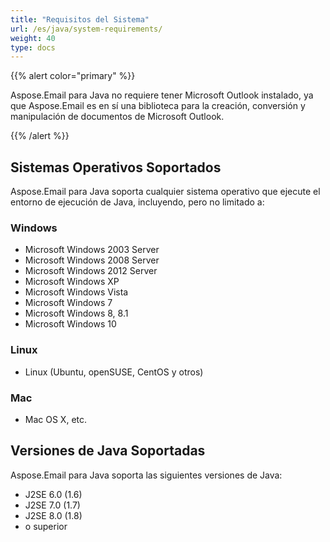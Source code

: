 ```yaml
---
title: "Requisitos del Sistema"
url: /es/java/system-requirements/
weight: 40
type: docs
---
```


{{% alert color="primary" %}} 

Aspose.Email para Java no requiere tener Microsoft Outlook instalado, ya que Aspose.Email es en sí una biblioteca para la creación, conversión y manipulación de documentos de Microsoft Outlook.

{{% /alert %}} 
## **Sistemas Operativos Soportados**
Aspose.Email para Java soporta cualquier sistema operativo que ejecute el entorno de ejecución de Java, incluyendo, pero no limitado a:
### **Windows**
- Microsoft Windows 2003 Server
- Microsoft Windows 2008 Server
- Microsoft Windows 2012 Server
- Microsoft Windows XP 
- Microsoft Windows Vista
- Microsoft Windows 7
- Microsoft Windows 8, 8.1
- Microsoft Windows 10
### **Linux**
- Linux (Ubuntu, openSUSE, CentOS y otros)
### **Mac**
- Mac OS X, etc.
## **Versiones de Java Soportadas**
Aspose.Email para Java soporta las siguientes versiones de Java:

- J2SE 6.0 (1.6)
- J2SE 7.0 (1.7)
- J2SE 8.0 (1.8)
- o superior
